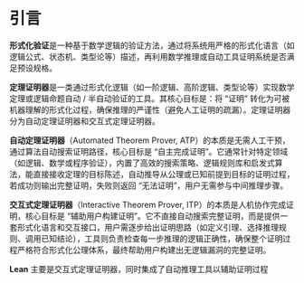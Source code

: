# 引言

**形式化验证**是一种基于数学逻辑的验证方法，通过将系统用严格的形式化语言（如逻辑公式、状态机、类型论等）描述，再利用数学推理或自动工具证明系统是否满足预设规格。

**定理证明器**是一类通过形式化逻辑（如一阶逻辑、高阶逻辑、类型论等）实现数学定理或逻辑命题自动 / 半自动验证的工具。其核心目标是：将 “证明” 转化为可被机器理解的形式化过程，确保推理的严谨性（避免人工证明的疏漏）。定理证明器分为自动定理证明器和交互式定理证明器。

**自动定理证明器**（Automated Theorem Prover, ATP）的本质是无需人工干预，通过算法自动搜索证明路径，核心目标是 “自主完成证明”。它通常针对特定领域（如逻辑、数学或程序验证），内置了高效的搜索策略、逻辑规则库和启发式算法，能直接接收定理的目标陈述，自动推导从公理或已知前提到目标的证明过程，若成功则输出完整证明，失败则返回 “无法证明”，用户无需参与中间推理步骤。

**交互式定理证明器**（Interactive Theorem Prover, ITP）的本质是人机协作完成证明，核心目标是 “辅助用户构建证明”。它不直接自动搜索完整证明，而是提供一套形式化语言和交互接口，用户需逐步给出证明思路（如定义引理、选择推理规则、调用已知结论），工具则负责检查每一步推理的逻辑正确性，确保整个证明过程严格符合形式化公理体系，最终帮助用户构建出无逻辑漏洞的完整证明。

**Lean** 主要是交互式定理证明器，同时集成了自动推理工具以辅助证明过程